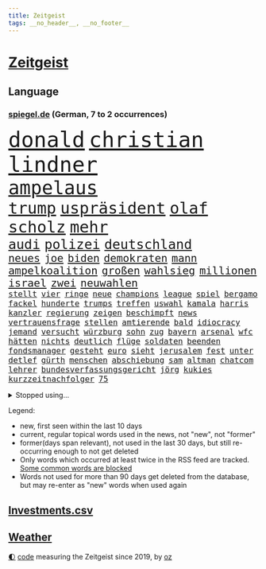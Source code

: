 ```yaml
---
title: Zeitgeist
tags: __no_header__, __no_footer__
---
```


# [Zeitgeist](https://oliz.io/zeitgeist/)

## Language

<h3><a href="https://www.spiegel.de" target="_blank">spiegel.de</a> (German, 7 to 2 occurrences)</h3>
<p style="font-family:monospace">
<span style="font-size:32pt"><a href="news_links.html#donald" class="current">donald</a></span>
<span style="font-size:32pt"><a href="news_links.html#christian" class="current">christian</a></span>
<span style="font-size:32pt"><a href="news_links.html#lindner" class="current">lindner</a></span>
<br>
<span style="font-size:28pt"><a href="news_links.html#ampelaus" class="new">ampelaus</a></span>
<br>
<span style="font-size:24pt"><a href="news_links.html#trump" class="current">trump</a></span>
<span style="font-size:24pt"><a href="news_links.html#uspräsident" class="current">uspräsident</a></span>
<span style="font-size:24pt"><a href="news_links.html#olaf" class="current">olaf</a></span>
<span style="font-size:24pt"><a href="news_links.html#scholz" class="current">scholz</a></span>
<span style="font-size:24pt"><a href="news_links.html#mehr" class="current">mehr</a></span>
<br>
<span style="font-size:20pt"><a href="news_links.html#audi" class="current">audi</a></span>
<span style="font-size:20pt"><a href="news_links.html#polizei" class="current">polizei</a></span>
<span style="font-size:20pt"><a href="news_links.html#deutschland" class="current">deutschland</a></span>
<br>
<span style="font-size:16pt"><a href="news_links.html#neues" class="current">neues</a></span>
<span style="font-size:16pt"><a href="news_links.html#joe" class="current">joe</a></span>
<span style="font-size:16pt"><a href="news_links.html#biden" class="current">biden</a></span>
<span style="font-size:16pt"><a href="news_links.html#demokraten" class="current">demokraten</a></span>
<span style="font-size:16pt"><a href="news_links.html#mann" class="current">mann</a></span>
<span style="font-size:16pt"><a href="news_links.html#ampelkoalition" class="current">ampelkoalition</a></span>
<span style="font-size:16pt"><a href="news_links.html#großen" class="current">großen</a></span>
<span style="font-size:16pt"><a href="news_links.html#wahlsieg" class="current">wahlsieg</a></span>
<span style="font-size:16pt"><a href="news_links.html#millionen" class="current">millionen</a></span>
<span style="font-size:16pt"><a href="news_links.html#israel" class="current">israel</a></span>
<span style="font-size:16pt"><a href="news_links.html#zwei" class="current">zwei</a></span>
<span style="font-size:16pt"><a href="news_links.html#neuwahlen" class="current">neuwahlen</a></span>
<br>
<span style="font-size:12pt"><a href="news_links.html#stellt" class="current">stellt</a></span>
<span style="font-size:12pt"><a href="news_links.html#vier" class="current">vier</a></span>
<span style="font-size:12pt"><a href="news_links.html#ringe" class="current">ringe</a></span>
<span style="font-size:12pt"><a href="news_links.html#neue" class="current">neue</a></span>
<span style="font-size:12pt"><a href="news_links.html#champions" class="current">champions</a></span>
<span style="font-size:12pt"><a href="news_links.html#league" class="current">league</a></span>
<span style="font-size:12pt"><a href="news_links.html#spiel" class="current">spiel</a></span>
<span style="font-size:12pt"><a href="news_links.html#bergamo" class="new">bergamo</a></span>
<span style="font-size:12pt"><a href="news_links.html#fackel" class="current">fackel</a></span>
<span style="font-size:12pt"><a href="news_links.html#hunderte" class="current">hunderte</a></span>
<span style="font-size:12pt"><a href="news_links.html#trumps" class="current">trumps</a></span>
<span style="font-size:12pt"><a href="news_links.html#treffen" class="current">treffen</a></span>
<span style="font-size:12pt"><a href="news_links.html#uswahl" class="current">uswahl</a></span>
<span style="font-size:12pt"><a href="news_links.html#kamala" class="current">kamala</a></span>
<span style="font-size:12pt"><a href="news_links.html#harris" class="current">harris</a></span>
<span style="font-size:12pt"><a href="news_links.html#kanzler" class="current">kanzler</a></span>
<span style="font-size:12pt"><a href="news_links.html#regierung" class="current">regierung</a></span>
<span style="font-size:12pt"><a href="news_links.html#zeigen" class="current">zeigen</a></span>
<span style="font-size:12pt"><a href="news_links.html#beschimpft" class="current">beschimpft</a></span>
<span style="font-size:12pt"><a href="news_links.html#news" class="current">news</a></span>
<span style="font-size:12pt"><a href="news_links.html#vertrauensfrage" class="current">vertrauensfrage</a></span>
<span style="font-size:12pt"><a href="news_links.html#stellen" class="current">stellen</a></span>
<span style="font-size:12pt"><a href="news_links.html#amtierende" class="new">amtierende</a></span>
<span style="font-size:12pt"><a href="news_links.html#bald" class="current">bald</a></span>
<span style="font-size:12pt"><a href="news_links.html#idiocracy" class="new">idiocracy</a></span>
<span style="font-size:12pt"><a href="news_links.html#jemand" class="current">jemand</a></span>
<span style="font-size:12pt"><a href="news_links.html#versucht" class="current">versucht</a></span>
<span style="font-size:12pt"><a href="news_links.html#würzburg" class="current">würzburg</a></span>
<span style="font-size:12pt"><a href="news_links.html#sohn" class="current">sohn</a></span>
<span style="font-size:12pt"><a href="news_links.html#zug" class="current">zug</a></span>
<span style="font-size:12pt"><a href="news_links.html#bayern" class="current">bayern</a></span>
<span style="font-size:12pt"><a href="news_links.html#arsenal" class="current">arsenal</a></span>
<span style="font-size:12pt"><a href="news_links.html#wfc" class="new">wfc</a></span>
<span style="font-size:12pt"><a href="news_links.html#hätten" class="current">hätten</a></span>
<span style="font-size:12pt"><a href="news_links.html#nichts" class="current">nichts</a></span>
<span style="font-size:12pt"><a href="news_links.html#deutlich" class="current">deutlich</a></span>
<span style="font-size:12pt"><a href="news_links.html#flüge" class="current">flüge</a></span>
<span style="font-size:12pt"><a href="news_links.html#soldaten" class="current">soldaten</a></span>
<span style="font-size:12pt"><a href="news_links.html#beenden" class="current">beenden</a></span>
<span style="font-size:12pt"><a href="news_links.html#fondsmanager" class="new">fondsmanager</a></span>
<span style="font-size:12pt"><a href="news_links.html#gesteht" class="current">gesteht</a></span>
<span style="font-size:12pt"><a href="news_links.html#euro" class="current">euro</a></span>
<span style="font-size:12pt"><a href="news_links.html#sieht" class="current">sieht</a></span>
<span style="font-size:12pt"><a href="news_links.html#jerusalem" class="current">jerusalem</a></span>
<span style="font-size:12pt"><a href="news_links.html#fest" class="current">fest</a></span>
<span style="font-size:12pt"><a href="news_links.html#unter" class="current">unter</a></span>
<span style="font-size:12pt"><a href="news_links.html#detlef" class="new">detlef</a></span>
<span style="font-size:12pt"><a href="news_links.html#gürth" class="new">gürth</a></span>
<span style="font-size:12pt"><a href="news_links.html#menschen" class="current">menschen</a></span>
<span style="font-size:12pt"><a href="news_links.html#abschiebung" class="current">abschiebung</a></span>
<span style="font-size:12pt"><a href="news_links.html#sam" class="current">sam</a></span>
<span style="font-size:12pt"><a href="news_links.html#altman" class="new">altman</a></span>
<span style="font-size:12pt"><a href="news_links.html#chatcom" class="new">chatcom</a></span>
<span style="font-size:12pt"><a href="news_links.html#lehrer" class="current">lehrer</a></span>
<span style="font-size:12pt"><a href="news_links.html#bundesverfassungsgericht" class="current">bundesverfassungsgericht</a></span>
<span style="font-size:12pt"><a href="news_links.html#jörg" class="current">jörg</a></span>
<span style="font-size:12pt"><a href="news_links.html#kukies" class="new">kukies</a></span>
<span style="font-size:12pt"><a href="news_links.html#kurzzeitnachfolger" class="new">kurzzeitnachfolger</a></span>
<span style="font-size:12pt"><a href="news_links.html#75" class="current">75</a></span>
</p>
<details>
<summary>Stopped using...</summary>
<p class="former" style="font-size:12pt">
rassistisch(1476) wünschen(1476) digitalisierung(1475) geschlagen(1475) gäste(1475) wichtigste(1475) solidarität(1474) tobt(1474) also(1473) keller(1473) prüfung(1473) weitgehend(1473) and(1472) aufgerufen(1472) bedenken(1472) bundesweit(1472) entschädigung(1472) erneute(1472) guter(1472) botschaften(1471) coronakrise(1471) ausfallen(1470) erlassen(1470) großteil(1470) kohle(1470) rheinlandpfalz(1470) beraten(1469) mailand(1469) stattfinden(1469) strand(1469) dramatisch(1468) erzielt(1468) höher(1468) rand(1468) unmut(1468) hintergrund(1467) lügen(1467) schien(1467) verhindert(1467) bauen(1466) eingereicht(1466) gerettet(1466) leitet(1466) springt(1466) veranstalter(1466) äußerungen(1466) 33(1465) gegangen(1465) manuel(1465) maßnahme(1465) runde(1465) stammt(1465) still(1465) außer(1464) debatten(1464) hertha(1464) verbindet(1464) 32(1463) abgehört(1463) premiere(1463) beginnen(1462) bezahlt(1462) hölle(1462) rollen(1462) glücklich(1461) tausenden(1461) torhüter(1461) verkaufen(1461) entsetzen(1460) trennung(1460) treten(1459) distanz(1458) auftrag(1457) see(1457) störung(1457) nah(1455) enge(1454) mieten(1454) norwegen(1454) vorgaben(1454) gestürzt(1453) tiefen(1453) olympische(1452) spitzenreiter(1452) rentner(1449) schießen(1449) öffentliche(1449) umgeht(1448) landet(1446) wem(1444) favorit(1443) münster(1443) stürzen(1437) wachsen(1436) zeigten(1436) einkommen(1432) überfordert(1428) palästinenser(1423) verdoppelt(1421) schadensersatz(1406) niederländer(1367) westliche(1365) strecken(1304) übrig(1286) fußballnationalmannschaft(1270) jahresende(1235) drohende(1234) zerstörte(1213) insbesondere(1194) kilogramm(1194) befürwortet(1164) erkrankte(1162) jahrzehnt(1157) realität(1148) king(1144) hoffenheim(1142) gehälter(1135) gesetzentwurf(1124) straftaten(1116) schulden(1111) rauswurf(1108) ruhestand(1105) hendrik(1091) ampelparteien(1084) militärischen(1069) akw(1059) kiews(1056) ärztin(1048) propaganda(1029) genehmigt(1025) krim(1021) spaltung(1005) flughäfen(982) betreibt(980) versagen(972) gestärkt(965) terror(961) gelöst(956) beben(938) nationalelf(933) messerattacke(932) spart(928) großmutter(912) harter(894) unterliegt(894) westjordanland(894) unterlag(893) weltverband(885) grünenpolitikerin(883) suchte(882) sinne(877) galten(862) finde(853) geste(842) stören(832) notruf(811) raten(802) 63(793) begrenzen(793) talkshow(778) eingreifen(777) entstehen(771) feierten(769) vaters(759) fliegt(754) angreifen(753) sauber(747) staatsanwalt(747) großeinsatz(739) rückstand(734) carter(731) herrschen(731) beantragen(721) staates(703) jüdische(696) airbus(690) anscheinend(690) auflaufen(680) familiennewsletter(680) muster(679) hinnehmen(676) dritter(666) day(658) aggressiv(657) ansicht(657) kongo(656) perspektive(652) zwingt(643) initiative(640) islamistischen(638) verdächtigt(638) vermeintliche(620) brauche(614) 2007(610) alonso(610) 51(609) statistischen(586) optionen(585) fließen(584) geschehen(582) handelte(582) denkmal(578) genaue(576) betrunkener(567) gründung(567) radsport(566) arten(563) fußballverband(557) italiener(553) durchgesetzt(552) gemälde(552) forscherin(543) getrieben(541) usamerikanische(540) katrin(535) schief(526) protestierten(524) fossile(523) landtagswahlen(521) kopenhagen(509) einbestellt(505) wirtschaftlich(505) website(502) ralf(493) errichtet(489) überlegen(486) lebend(483) fußballem(480) selben(480) weisen(476) ärmelkanal(476) flieger(473) arbeitslosen(465) eauto(461) mutmaßliches(460) palästinensische(457) nächster(452) wmtitel(450) häfen(449) entstand(446) netanyahus(441) torwart(441) innere(437) prägen(429) xabi(429) mary(428) anzeige(426) flüsse(422) alaska(421) momente(420) verfolgung(419) 42(418) rekonstruktion(418) american(417) leinwand(417) wohnviertel(416) umgehend(414) trinken(413) gewechselt(410) heutigen(410) vorzugehen(409) harald(408) weitet(404) rotes(401) sicherheitslage(401) update(397) 76(396) gearbeitet(393) berüchtigte(392) isst(392) verliebt(391) sanitäter(388) entertainment(386) emily(385) horst(385) demos(381) zusammengestoßen(381) veröffentlichung(379) 85(378) bahnsteig(378) vierjährige(378) kritischen(374) asylverfahren(370) wiedervereinigung(366) angegangen(365) hamasangriff(365) betonte(363) terrororganisation(362) angeschlagen(359) 1990(357) flugverkehr(355) nouripour(354) omid(354) jüdinnen(352) mentale(350) schlaf(348) usschauspieler(347) finanzministerium(345) kulturszene(343) friedlich(339) hamasmassaker(339) signalisiert(338) südchinesisches(337) kanzlerkandidat(335) beendete(333) habecks(331) vollständige(331) geschenkt(330) anstehenden(329) psychologe(328) ließe(325) bundestagswahl(323) demnächst(319) junis(319) beklagen(318) ausgleich(317) taugt(316) oscarpreisträgerin(313) wahre(313) erinnerung(307) hits(304) unwahrscheinlich(304) ostdeutsche(302) bahnen(301) inspirieren(299) huthis(298) to(298) übernommen(295) spdabgeordnete(294) bunker(290) abermals(288) rutscht(287) ordentlich(285) taipeh(284) badenwürttembergischen(278) minus(276) schritten(276) spannend(276) zählte(273) sony(271) boykottiert(270) haag(268) anwesend(266) girls(264) nachholbedarf(264) anmelden(261) vergewaltigungen(261) besetztes(259) gefühle(258) stellvertreter(255) populisten(251) innerlich(250) präsidentschaftskandidat(250) hing(249) solches(249) fahndet(248) klettern(242) glimpflich(239) regionalzug(237) pferde(235) verlorene(235) ewigkeit(234) north(233) sitze(232) urteilte(232) agenda(231) spitzen(231) bildschirm(230) gewalttat(230) blutbad(229) datenschützer(229) potter(229) stewart(229) 1982(227) sabine(227) rheinmetall(226) beruflich(225) marseille(225) dominiert(224) operationen(222) philosophie(221) scheidung(220) durchhalten(219) langweilig(216) westdeutschland(215) dürfe(214) tvduell(213) flugabwehrsysteme(212) taxis(212) halbzeit(211) pogačar(211) tadej(211) kriegsführung(210) laufende(209) schmerzensgeld(209) überfahrt(209) bundesstaaten(208) kümmerte(206) matchwinner(206) parlaments(205) riskante(205) space(205) afdabgeordneter(204) grundlegende(204) dominierte(203) hetzt(203) hirnforschung(203) royals(201) titanic(199) arbeitszeiten(198) augenhöhe(198) faktencheck(198) getreten(198) elektrische(196) gartenkolumne(196) wurm(196) chronik(195) objekt(195) bombardierte(194) einheimische(194) milliardäre(194) drosten(193) rüstungskonzern(193) denkbar(192) bürgerkrieg(191) techniken(191) 44(189) blue(188) fahrrad(188) vorfahren(188) zivilgesellschaft(188) prägt(187) ernstfall(184) jahrhunderts(183) hunderttausenden(181) wahlheimat(181) ablauf(180) angelegte(180) diplomatischen(180) sticht(180) dschihadisten(179) boston(178) gucken(178) regelung(178) spioniert(178) kontrollen(177) rapstar(175) krah(173) nachspiel(173) opas(173) stephen(173) verlaufen(173) jessica(172) nehammer(172) attentats(171) gekippt(171) orthodoxe(171) strafstoß(171) laufender(169) övp(169) abgeschaltet(168) angeschlagenen(168) rechtsstreit(168) eurozone(167) jubelten(167) begrenzten(166) champagner(166) capri(165) klo(164) dänische(163) wahlrecht(163) magischen(162) verleumdung(162) flop(160) mitgefühl(160) reiz(160) schwamm(160) spitzenkandidatin(160) 21jährige(159) anreise(159) ausbreitung(159) blutigen(159) enkel(159) erprobung(158) kadyrow(158) ramsan(158) beachtliche(157) hervorgebracht(157) raumschiff(157) brutalen(155) brötchen(155) europäisches(155) unbekanntes(155) schütze(154) südamerika(154) ultrarechte(154) verbrenneraus(154) weltberühmte(154) geist(152) wichtigster(151) france(150) hilton(150) propalästinensischer(150) überschwemmte(150) blunt(149) mitstreiter(148) psychischer(148) umständen(148) schulhof(147) vorgeschichte(147) safe(146) veronika(146) jeweils(145) kleinstadt(145) stehe(145) entwirft(144) kfrage(144) wählte(144) exmanager(142) pochen(142) bewegende(141) buchtipp(140) kollegin(140) kurswechsel(140) münchens(140) herum(139) streitthema(139) tourist(139) wahlplakat(139) neunzigerjahre(138) führer(137) texaner(137) laufbahn(136) ältesten(136) blauen(135) ermordeten(134) suchten(134) cockpit(133) sportart(133) spreche(133) franken(132) halyna(132) hutchins(132) royal(132) ausgebuht(131) ceos(131) motivierte(131) verwüstet(131) are(129) brown(129) gebissen(128) heimgesucht(128) schenker(128) milliardenschäden(127) durchschnittlich(126) ohr(126) tragische(126) zuerst(126) ägyptischen(126) /(125) atem(125) behält(125) verfeindeten(125) 106(124) hakenkreuz(124) rex(124) tyrannosaurus(124) einzelhandel(123) rückblick(123) undenkbar(123) nostalgie(122) fahrlässig(121) parteizentrale(121) einzelheiten(120) spuckt(120) coco(118) dingen(118) schulweg(118) banker(116) grüner(116) kümmern(115) mob(115) ursprünglich(115) bände(114) erfinden(114) fachkräften(114) glaubwürdig(114) performance(114) situationen(114) beziehen(113) städtetrip(113) tödliches(113) wärmewende(113) eustrafzölle(112) fußballtransfers(112) geschehnisse(112) kalt(112) rechtspopulistische(112) verbundenheit(112) neuartigen(111) zaun(111) bundesamts(110) geklappt(110) sang(110) usmilitär(110) anhalten(108) bestellungen(108) d(108) erfolglos(108) gezeugt(108) saubere(108) verfehlt(108) fachmann(107) hauptverdächtiger(107) kremlkritiker(107) scheuen(107) gerichtet(106) indianapolis(106) 30jährige(105) hamaskommandeur(105) quadrat(105) hausmittel(104) k(104) lebten(104) rudert(104) verfassungswidrig(104) fasst(103) funktionen(103) hisbollahmiliz(103) matthäus(103) direktmandat(102) galaxie(102) geltenden(102) tirol(102) zerstörten(102) gefürchtet(101) kirmes(101) oberfläche(101) tvdebatte(101) weltpremiere(101) fitnessstudio(100) wahrscheinlicher(100) zivilbevölkerung(99) flughafens(98) küren(98) treffe(98) zutiefst(98) masoud(97) pezeshkian(97) wanderung(97) exnationalspieler(96) engere(95) erzeugen(95) reste(95) viereinhalb(95) turnen(94) üppigen(94) coldplay(93) demiral(93) erledigt(93) merih(93) out(93) reisenden(93) wolfsgruß(93) dänen(92) gesundes(92) kohlekraftwerk(92) verbrennungen(92) zweijähriger(92) atlantik(91) datenschützern(91) eigentliche(91) erpressung(91) gauland(91) gelbes(91) gewütet(91) katzen(91) probe(91) sicherheitsmitarbeiter(91) merkt(90) niedrigere(90) weltmeisterin(90) außenposten(89) bertelsmann(89) esa(89) geheuer(89) großauftrag(89) israelhass(89) magazins(89) zusammenhängen(89) überfiel(89) mocromafia(88) 49jährige(87) außenpolitiker(87) bahnübergang(87) rust(87) zwölfjährige(87) messerstichen(86) willi(86) auffallend(85) handgelenk(85) höchstleistungen(85) moderat(85) spurlos(85) tatwaffe(85) alltagsrassismus(84) butler(84) führungswechsel(84) legitim(84) ablaufen(83) ahmed(83) beigesetzt(83) gottes(83) luftschläge(83) deckeln(82) ermordete(82) sportgerichtshof(82) beschäftigung(81) goldmedaille(81) kinderbetreuung(81) tätig(81) unbeschrankten(81) elkw(80) freundschaften(80) rechtsextremistischen(80) ron(80) verglich(80) 1971(79) gastronomen(79) gemäßigt(79) sechzigerjahre(79) tvbilder(79) bandkollege(78) halbzeitshow(78) hügel(78) identifikation(78) interpretiert(78) 140(77) 340(77) dagmar(77) gesprächs(77) hingelegt(77) kurzen(77) manzel(77) sextherapeutin(77) sprachrohr(77) söldnertums(77) westheimer(77) arbeitskräften(76) einstigen(76) längerer(76) zukommen(76) berufsalltag(75) homophoben(75) pflegen(75) rechnungshofs(75) vorfahr(75) bandidos(74) body(74) metin(74) tatmotiv(74) vorstellt(74) junior(73) neuköllns(73) schau(73) statistisches(73) verfassungsgerichtshof(73) autobombe(72) beispiellos(72) drohnenattacke(72) emailadresse(72) jahresgehalt(72) namhafte(72) orban(72) spendengelder(72) trübt(72) ableger(71) heißluftballon(71) leistet(71) reformierte(71) sozialistische(71) stegner(71) thesen(71) zuneigung(71) zwiespalt(71) annehmen(70) bundesgericht(70) erleiden(70) hamasterroristen(70) racing(70) debütalbum(69) reinhold(69) uspräsidentin(69) annulliert(68) bodyshaming(68) gepflogenheiten(68) gezielte(68) präsidentschaftskandidatin(68) rechner(68) träumte(68) usautor(68) vorstände(68) austragungsort(67) brandanschläge(67) gefangenenaustausch(67) kindergruppe(67) schwinden(67) status(67) wirren(67) gelohnt(66) olympiasieg(66) rügt(66) wettkämpfe(66) computerbrille(65) wahrgenommen(65) wetters(65) ausgebildeten(64) besteigen(64) spiegeldatenanalyse(64) verbrauchen(64) verpasste(64) vollzieht(64) hisbollahziele(63) neffe(63) standard(63) wegweisende(63) frontmann(62) gegenschlägen(62) seattle(62) abstürzen(61) charts(61) gelber(61) geschockt(61) kinofilm(61) läden(61) selbstständig(61) terrors(61) vergangen(61) verlass(61) wahlbetrug(61) anstrengung(60) asylbewerbern(60) chemnitz(60) doof(60) dschihadismus(60) militärpräsenz(60) palästinensischer(60) querdenker(60) schlammlawinen(60) sexistisch(60) trümmerfeld(60) usamerikanern(60) weitermachen(60) weltrekorde(60) anführers(59) busunfall(59) halbzeitpause(59) prangern(59) versenkt(59) verursachen(59) israelirankonflikt(58) palliativpflege(58) außereheliche(57) szenario(57) uswissenschaftler(57) vizepräsidentschaftskandidaten(57) wurf(57) zeitungsbericht(57) bränden(56) hergestellt(56) uboot(56) außerirdische(55) charisma(55) dreikampf(55) fdpfraktionschef(55) hisbollahführer(55) nüsse(55) präsidiums(55) unangenehmen(55) begibt(54) blinden(54) borg(54) flüchtet(54) folterstaat(54) fotograf(54) ozempic(54) sahen(54) bilderbücher(53) gange(53) risse(53) römisches(53) ajax(52) cbs(52) erstattet(52) fußballweltverband(52) gewaltwelle(52) heißesten(52) schiitische(52) dosen(51) drohten(51) fifapräsident(51) gianni(51) harren(51) infantino(51) uspräsidentschaftswahlkampf(51) vergewaltigungsvorwürfen(51) verstand(51) werbespot(51) zugespielt(51) 350000(50) bekanntgegeben(50) export(50) graffiti(50) peinliche(50) profiteure(50) romantik(50) acker(49) cdufraktion(49) entziehen(49) institutionen(49) scheidenden(49) verrückter(49) 89(48) ausgibt(48) eumitgliedstaaten(48) irreguläre(48) offenbarung(48) rate(48) riskanten(48) rose(48) trügerisch(48) finanzwelt(47) gier(47) globaler(47) scarboroughriff(47) simples(47) wohngeld(47) parteifreund(46) selbstbewussten(46) vertriebenen(46) wiederbelebt(46) anschlags(45) coronapolitik(45) kleinkind(45) ngos(45) expartner(44) gewisse(44) kraftwerk(44) ungewissen(44) bundestagswahlkampf(43) instrumentalisiert(43) medikamenten(43) neuheiten(43) systeme(43) apfelbaum(42) aufgewertet(42) notstand(42) oktoberfest(42) spieltag(42) zweites(42) erreger(41) fahrerinnen(41) hastig(41) kairo(41) nbalegende(41) repressionen(41) weltberühmten(41) zusammentun(41) anhaltend(40) berry(40) carolin(40) katastrophen(40) landwirtschaftsminister(40) palermo(40) player(40) dicht(39) evg(39) felder(39) geht’s(39) hailie(39) inneren(39) instrumentalisierung(39) tierchen(39) wiesn(39) zurücknehmen(39) doping(38) jannik(38) podcasts(38) sinner(38) tempolimit(38) ulreich(38) werkzeug(38) wäsche(38) dopingsperre(37) ersann(37) marmoush(37) nelly(37) neustadt(37) stammtischparolen(37) vušković(37) fpöchef(36) pferderennen(36) überfüllten(36) hamann(35) nationalratswahl(35) quadrats(35) quallen(35) verunglückten(35) bisweilen(34) ukrainenews(34) begleichen(33) eberl(33) finder(33) kabel(33) kleinstpartei(33) abgeschnitten(32) befunden(32) carearbeit(32) cas(32) durchgewunken(32) leidtragende(32) militäreinsatz(32) möbel(32) sox(32) vorstands(32) berichteten(31) cochefin(31) einkaufen(31) floh(31) gescheiterten(31) auslandsreise(30) beerdigung(30) diplomatie(30) garagentor(30) schwachstelle(30) shootingstar(30) storm(30) vorstellbar(30) werksschließungen(30) übertölpeln(30) eindämmen(29) elversberg(29) koalieren(29) logisch(29) nasser(29) schlüssel(29) uss(29) zweistellig(29) andrzej(28) brandattacke(28) duda(28) ehrenamt(28) erotische(28) essverhalten(28) goldmedaillen(28) kontern(28) nachgehen(28) alleine(27) beate(27) brantner(27) exprofis(27) geliebten(27) manchem(27) parlamentarische(27) priester(27) radius(27) wesentlich(27) antisemitisch(26) euagrarpolitik(26) hanau(26) infiziert(26) konzertkarten(26) niedrige(26) polizeigewerkschaft(26) sozialpädagogin(26) xsperre(26) anton(25) asyldebatte(25) ausschalten(25) begeisterte(25) border(25) hofreiter(25) übergibt(25) barnier(24) dauerten(24) grausame(24) horrenden(24) pc(24) philippinische(24) rocker(24) schwerverbrecher(24) schwieriges(24) tauchten(24) cern(23) laurent(23) na(23) picasso(23) aston(22) coronazeit(22) hinkt(22) klimawandelleugner(22) kräftemessen(22) musikvideo(22) nachlesen(22) pelztiere(22) rockstar(22) ufer(22) unbeeindruckt(22) vorführung(22) zusammenpasst(22) ökologische(22) ehre(21) richters(21) voigt(21) österreichwahl(21) aggressor(20) brennbarer(20) dsv(20) solo(20) stürze(20) elfjähriger(19) erich(19) fußballwm(19) genitalverstümmelung(19) investment(19) janis(19) joplin(19) kolonialismus(19) kriselt(19) radiosender(19) reale(19) briefwahl(18) euweit(18) gray(18) kolonialisten(18) monats(18) mossad(18) offenheit(18) silke(18) stabschefin(18) sue(18) bomber(17) feuergefahr(17) marketing(17) minderheit(17) pagerattacke(17) plakat(17) 41jähriger(16) abzuwehren(16) befrieden(16) beschleunigte(16) chipfabriken(16) kolonie(16) militärgericht(16) rauchfrei(16) wohngebäude(16) dokumentierte(15) fortuna(15) christliche(14) durchquert(14) geliebt(14) strafbefehl(14) 43jährige(13) denke(13) gegensätze(13) ignorierte(13) landstrich(13) volksfest(13) volkswagens(13) brett(12) country(12) ehrgeiz(12) erzbischof(12) klimaaktivistin(12) kopfgeld(12) plaudert(12) söhne(12) tanzt(12) tauchboot(12) detonationen(11) hisbollahchef(11) pornografie(11) sportdirektor(11) stellungen(11) zeitgeist(11)
</p>
</details>
<p>Legend:
<ul>
<li><span class="new">new</span>, first seen within the last 10 days</li>
<li><span class="current">current</span>, regular topical words used in the news, not "new", not "former"</li>
<li><span class="former">former(days span relevant)</span>, not used in the last 30 days, but still re-occurring enough to not get deleted</li>
<li>Only words which occurred at least twice in the RSS feed are tracked. <a href="language/filters.py">Some common words are blocked</a></li>
<li>Words not used for more than 90 days get deleted from the database, but may re-enter as "new" words when used again</li>
</ul>
</p>

## [Investments](investments.html)[.csv](investments.csv)

## [Weather](weather.html)

<footer>
<a href="javascript:toggleTheme()" class="nav">🌓</a>
<a href="https://github.com/ooz/zeitgeist">code</a> measuring the Zeitgeist since 2019, by <a href="https://oliz.io">oz</a>
</footer>
